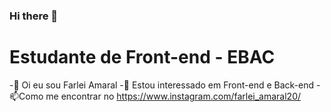 ### Hi there 👋
# Estudante de Front-end - EBAC

-👋 Oi eu sou Farlei Amaral
-👀 Estou interessado em Front-end e Back-end
-📫Como me encontrar no https://www.instagram.com/farlei_amaral20/
